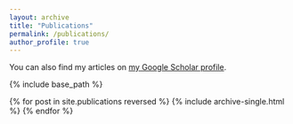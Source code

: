 ```yaml
---
layout: archive
title: "Publications"
permalink: /publications/
author_profile: true
---
```


You can also find my articles on <a href="https://scholar.google.com.au/citations?user=kNpbiqcAAAAJ&hl=en">my Google Scholar profile</a>.

{% include base_path %}

{% for post in site.publications reversed %}
  {% include archive-single.html %}
{% endfor %}
